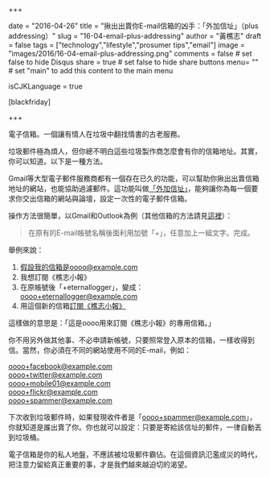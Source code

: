 +++

date = "2016-04-26"
title = "揪出出賣你E-mail信箱的凶手：「外加信址」（plus addressing）"
slug = "16-04-email-plus-addressing"
author = "黃樵志"
draft = false
tags = ["technology","lifestyle","prosumer tips","email"]
image = "images/2016/16-04-email-plus-addressing.png"
comments = false	# set false to hide Disqus
share = true	# set false to hide share buttons
menu= ""  # set "main" to add this content to the main menu

isCJKLanguage = true

[blackfriday]

+++

電子信箱。一個讓有情人在垃圾中翻找情書的古老服務。

垃圾郵件極為煩人，但你總不明白這些垃圾製作商怎麼會有你的信箱地址。其實，你可以知道。以下是一種方法。

<!--more-->

Gmail等大型電子郵件服務商都有一個存在已久的功能，可以幫助你揪出出賣信箱地址的網站，也能協助過濾郵件。這功能叫做[「外加信址」](https://en.wikipedia.org/wiki/Plus_addressing)，能夠讓你為每一個要求你交出信箱的網站與論壇，設定一次性的電子郵件信箱。

操作方法很簡單，以Gmail和Outlook為例（其他信箱的方法請見[這裡](https://en.wikipedia.org/wiki/Plus_addressing)）：

> 在原有的E-mail帳號名稱後面利用加號「+」，任意加上一組文字。完成。

舉例來說：

1. 假設我的信箱是oooo@example.com
2. 我想訂閱《樵志小報》
3. 在原帳號後「+eternallogger」，變成：
	oooo+eternallogger@example.com
4. 用這個新的信箱[訂閱《樵志小報》](https://tinyletter.com/eternallogger)

這樣做的意思是：「這是oooo用來訂閱《樵志小報》的專用信箱。」

你不用另外做其他事、不必申請新帳號，只要照常登入原本的信箱，一樣收得到信。當然，你必須在不同的網站使用不同的E-mail，例如：

oooo+facebook@example.com  
oooo+twitter@example.com  
oooo+mobile01@example.com  
oooo+flickr@example.com  
oooo+spammer@example.com

下次收到垃圾郵件時，如果發現收件者是「oooo+spammer@example.com」，你就知道是誰出賣了你。你也就可以設定：只要是寄給該信址的郵件，一律自動丟到垃圾桶。

電子信箱是你的私人地盤，不應該被垃圾郵件霸佔。在這個資訊氾濫成災的時代，把注意力留給真正重要的事，才是我們越來越迫切的渴望。